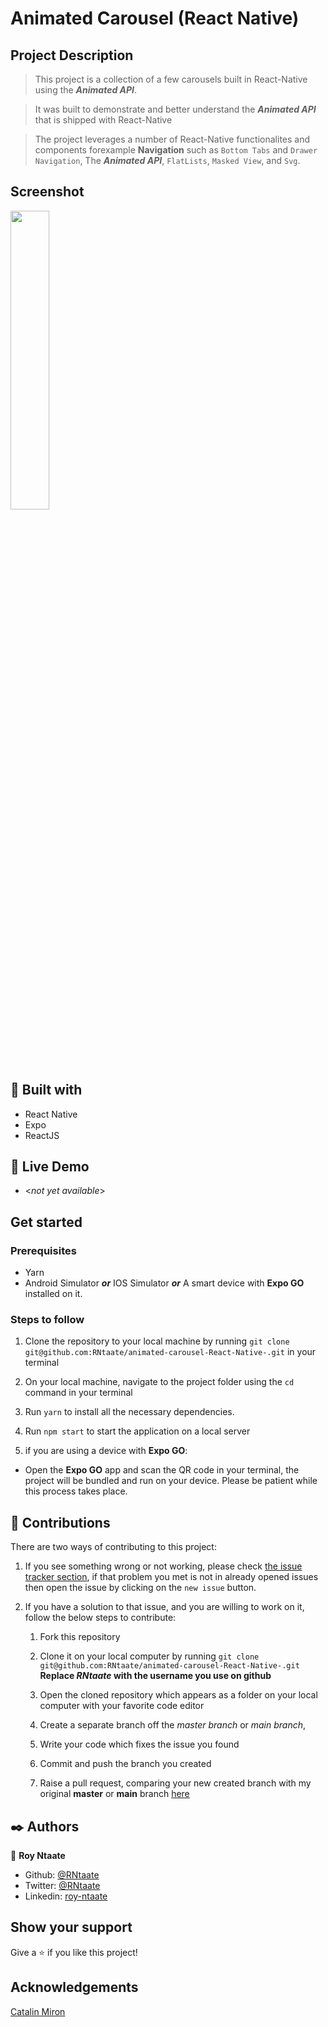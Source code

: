 # Animated Carousel (React Native)

## Project Description
> This project is a collection of a few carousels built in React-Native using the __*Animated API*__.

> It was built to demonstrate and better understand the __*Animated API*__ that is shipped with React-Native

> The project leverages a number of React-Native functionalites and components forexample __Navigation__ such as `Bottom Tabs` and `Drawer Navigation`, The __*Animated API*__, `FlatLists`, `Masked View`, and `Svg`.

## Screenshot
<img src="./assets/screenshot1.gif" width="35%" height="35%"  ></img>

##  🔧 Built with

- React Native
- Expo
- ReactJS

## 🔴 Live Demo
 - <*not yet available*>

## Get started
### Prerequisites

- Yarn
- Android Simulator *__or__* IOS Simulator *__or__* A smart device with __Expo GO__ installed on it.

### Steps to follow

1. Clone the repository to your local machine by running `git clone git@github.com:RNtaate/animated-carousel-React-Native-.git` in your terminal

1. On your local machine, navigate to the project folder using the `cd` command in your terminal

1. Run `yarn` to install all the necessary dependencies.

1. Run `npm start` to start the application on a local server

1. if you are using a device with __Expo GO__:
  - Open the __Expo GO__ app and scan the  QR code in your terminal, the project will be bundled and run on your device. Please be patient while this process takes place.

## 🤝 Contributions
  There are two ways of contributing to this project:

1. If you see something wrong or not working, please check [the issue tracker section](https://github.com/RNtaate/animated-carousel-React-Native-/issues), if that problem you met is not in already opened issues then open the issue by clicking on the `new issue` button.

2. If you have a solution to that issue, and you are willing to work on it, follow the below steps to contribute:
    1.  Fork this repository

    1.  Clone it on your local computer by running `git clone git@github.com:RNtaate/animated-carousel-React-Native-.git` __Replace *RNtaate* with the username you use on github__
    1.  Open the cloned repository which appears as a folder on your local computer with your favorite code editor
    1.  Create a separate branch off the *master branch* or *main branch*,
    1.  Write your code which fixes the issue you found
    1.  Commit and push the branch you created
    1.  Raise a pull request, comparing your new created branch with my original __master__ or __main__ branch [here](https://github.com/RNtaate/animated-carousel-React-Native-)

## ✒️  Authors

👤 **Roy Ntaate**

- Github: [@RNtaate](https://github.com/RNtaate)
- Twitter: [@RNtaate](https://twitter.com/RNtaate)
- Linkedin: [roy-ntaate](https://linkedin.com/in/roy-ntaate)

## Show your support

Give a ⭐️ if you like this project!

## Acknowledgements
[Catalin Miron](https://www.youtube.com/@CatalinMironDev)